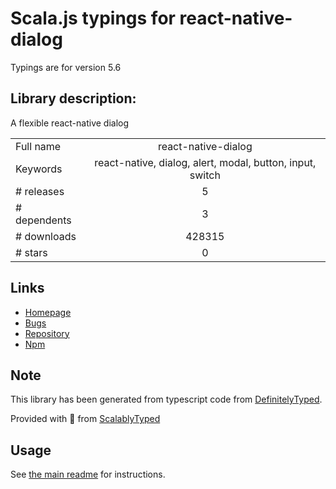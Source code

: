
# Scala.js typings for react-native-dialog

Typings are for version 5.6

## Library description:
A flexible react-native dialog

|                    |                 |
| ------------------ | :-------------: |
| Full name          | react-native-dialog |
| Keywords           | react-native, dialog, alert, modal, button, input, switch |
| # releases         | 5 |
| # dependents       | 3 |
| # downloads        | 428315 |
| # stars            | 0 |

## Links
- [Homepage](https://github.com/mmazzarolo/react-native-dialog)
- [Bugs](https://github.com/mmazzarolo/react-native-dialog/issues)
- [Repository](https://github.com/mmazzarolo/react-native-dialog)
- [Npm](https://www.npmjs.com/package/react-native-dialog)
    


## Note
This library has been generated from typescript code from [DefinitelyTyped](https://definitelytyped.org).

Provided with :purple_heart: from [ScalablyTyped](https://github.com/oyvindberg/ScalablyTyped)

## Usage
See [the main readme](../../readme.md) for instructions.


